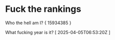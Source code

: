 # Fuck the rankings

Who the hell am I?
{ 15934385 }

What fucking year is it?
[ 2025-04-05T06:53:20Z ]
